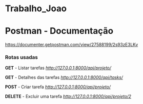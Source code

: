 # Trabalho_Joao

# Postman - Documentação
https://documenter.getpostman.com/view/27588199/2s93zE3LKv

### Rotas usadas
 **GET** - Listar tarefas *http://127.0.0.1:8000/api/projeto/*
 
 **GET** - Detalhes das tarefas *http://127.0.0.1:8000/api/tasks/*
 
 **POST** - Criar tarefa *http://127.0.0.1:8000/api/projeto/*
 
 **DELETE** - Excluir uma tarefa *http://127.0.0.1:8000/api/projeto/2*
